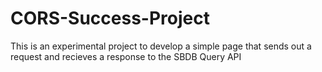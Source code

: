 # CORS-Success-Project
This is an experimental project to develop a simple page that sends out a request and recieves a response to the SBDB Query API
